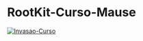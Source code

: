 # RootKit-Curso-Mause

<a href="https://ibb.co/DYd8Bv3"><img src="https://i.ibb.co/f9Jn3ym/Invasao-Curso.png" alt="Invasao-Curso" border="0"></a>

